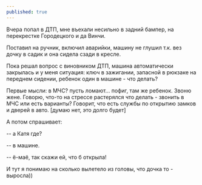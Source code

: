 ```yaml
---
published: true
---
```


Вчера попал в ДТП, мне въехали несильно в задний бампер, на перекрестке Городецкого и да Винчи.

Поставил на ручник, включил аварийки, машину не глушил т.к. вез дочку в садик и она сидела сзади в кресле.

Пока решал вопрос с виновником ДТП, машина автоматически закрылась и у меня ситуация: ключ в зажигании, запасной в рюкзаке на переднем сидении, ребенок один в машине - что делать?

Первые мысли: в МЧС? пусть ломают... пофиг, там же ребенок. Звоню жене. Говорю, что-то на стрессе растерялся что делать - звонить в МЧС или есть варианты? Говорит, что есть службы по открытию замков и дверей в авто. [думаю нет, это долго будет]

А потом спрашивает: 

-- а Катя где?

-- в машине.

-- ё-маё, так скажи ей, что б открыла!

И тут я понимаю на сколько вылетело из головы, что дочка то - выросла))
